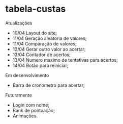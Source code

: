 # tabela-custas

Atualizações
* 10/04 Layout do site;
* 11/04 Geração aleatoria de valores;
* 11/04 Comparação de valores;
* 12/04 Gerar outro valor ao acertar;
* 13/04 Contador de acertos;
* 13/04 Numero maximo de tentativas para acertos;
* 14/04 Botão para reiniciar;

Em desenvolvimento
* Barra de cronometro para acertar;

Futuramente
* Login com nome;
* Rank de pontuação;
* Animações.
